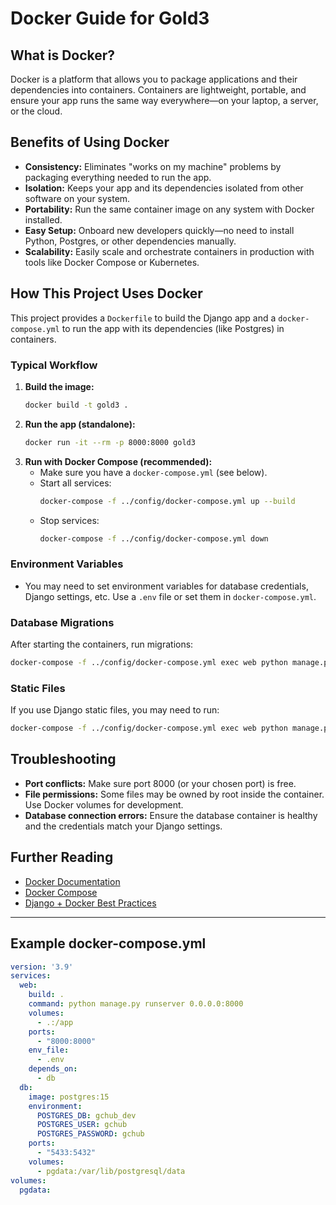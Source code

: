 # Docker Guide for Gold3

## What is Docker?
Docker is a platform that allows you to package applications and their dependencies into containers. Containers are lightweight, portable, and ensure your app runs the same way everywhere—on your laptop, a server, or the cloud.

## Benefits of Using Docker
- **Consistency:** Eliminates "works on my machine" problems by packaging everything needed to run the app.
- **Isolation:** Keeps your app and its dependencies isolated from other software on your system.
- **Portability:** Run the same container image on any system with Docker installed.
- **Easy Setup:** Onboard new developers quickly—no need to install Python, Postgres, or other dependencies manually.
- **Scalability:** Easily scale and orchestrate containers in production with tools like Docker Compose or Kubernetes.

## How This Project Uses Docker
This project provides a `Dockerfile` to build the Django app and a `docker-compose.yml` to run the app with its dependencies (like Postgres) in containers.

### Typical Workflow
1. **Build the image:**
   ```sh
   docker build -t gold3 .
   ```
2. **Run the app (standalone):**
   ```sh
   docker run -it --rm -p 8000:8000 gold3
   ```
3. **Run with Docker Compose (recommended):**
   - Make sure you have a `docker-compose.yml` (see below).
   - Start all services:
     ```sh
     docker-compose -f ../config/docker-compose.yml up --build
     ```
   - Stop services:
     ```sh
     docker-compose -f ../config/docker-compose.yml down
     ```

### Environment Variables
- You may need to set environment variables for database credentials, Django settings, etc. Use a `.env` file or set them in `docker-compose.yml`.

### Database Migrations
After starting the containers, run migrations:
```sh
docker-compose -f ../config/docker-compose.yml exec web python manage.py migrate
```

### Static Files
If you use Django static files, you may need to run:
```sh
docker-compose -f ../config/docker-compose.yml exec web python manage.py collectstatic --noinput
```

## Troubleshooting
- **Port conflicts:** Make sure port 8000 (or your chosen port) is free.
- **File permissions:** Some files may be owned by root inside the container. Use Docker volumes for development.
- **Database connection errors:** Ensure the database container is healthy and the credentials match your Django settings.

## Further Reading
- [Docker Documentation](https://docs.docker.com/)
- [Docker Compose](https://docs.docker.com/compose/)
- [Django + Docker Best Practices](https://docs.djangoproject.com/en/5.2/howto/deployment/checklist/)

---

## Example docker-compose.yml
```yaml
version: '3.9'
services:
  web:
    build: .
    command: python manage.py runserver 0.0.0.0:8000
    volumes:
      - .:/app
    ports:
      - "8000:8000"
    env_file:
      - .env
    depends_on:
      - db
  db:
    image: postgres:15
    environment:
      POSTGRES_DB: gchub_dev
      POSTGRES_USER: gchub
      POSTGRES_PASSWORD: gchub
    ports:
      - "5433:5432"
    volumes:
      - pgdata:/var/lib/postgresql/data
volumes:
  pgdata:
```
